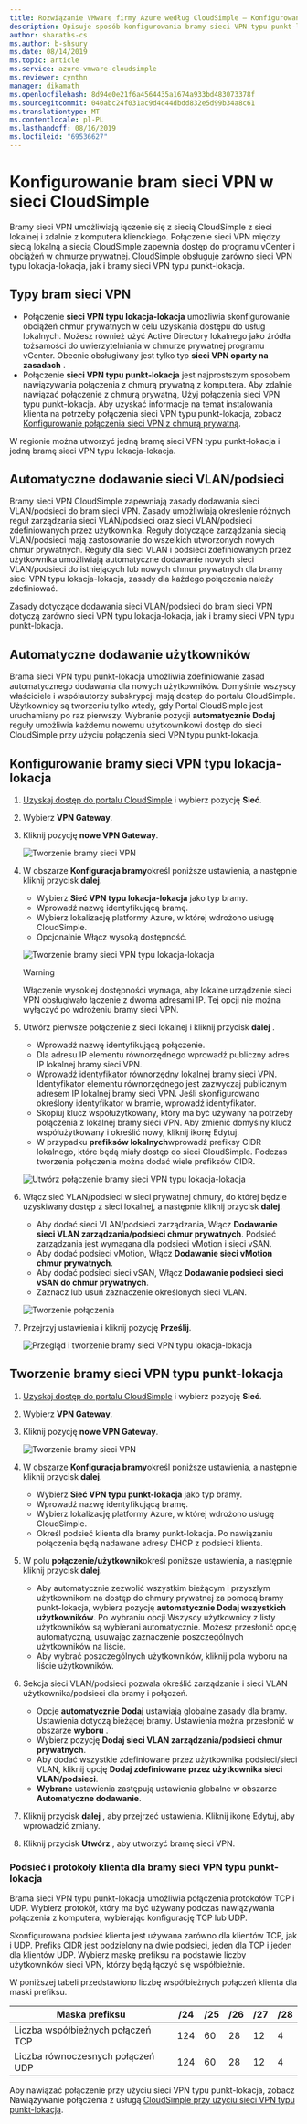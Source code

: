 ```yaml
---
title: Rozwiązanie VMware firmy Azure według CloudSimple — Konfigurowanie bramy sieci VPN
description: Opisuje sposób konfigurowania bramy sieci VPN typu punkt-lokacja i bramy sieci VPN typu lokacja-lokacja oraz tworzenia połączeń między siecią lokalną i chmurą prywatną CloudSimple
author: sharaths-cs
ms.author: b-shsury
ms.date: 08/14/2019
ms.topic: article
ms.service: azure-vmware-cloudsimple
ms.reviewer: cynthn
manager: dikamath
ms.openlocfilehash: 8d94e0e21f6a4564435a1674a933bd483073378f
ms.sourcegitcommit: 040abc24f031ac9d4d44dbdd832e5d99b34a8c61
ms.translationtype: MT
ms.contentlocale: pl-PL
ms.lasthandoff: 08/16/2019
ms.locfileid: "69536627"
---
```

# <a name="set-up-vpn-gateways-on-cloudsimple-network"></a>Konfigurowanie bram sieci VPN w sieci CloudSimple

Bramy sieci VPN umożliwiają łączenie się z siecią CloudSimple z sieci lokalnej i zdalnie z komputera klienckiego. Połączenie sieci VPN między siecią lokalną a siecią CloudSimple zapewnia dostęp do programu vCenter i obciążeń w chmurze prywatnej. CloudSimple obsługuje zarówno sieci VPN typu lokacja-lokacja, jak i bramy sieci VPN typu punkt-lokacja.

## <a name="vpn-gateway-types"></a>Typy bram sieci VPN

* Połączenie **sieci VPN typu lokacja-lokacja** umożliwia skonfigurowanie obciążeń chmur prywatnych w celu uzyskania dostępu do usług lokalnych. Możesz również użyć Active Directory lokalnego jako źródła tożsamości do uwierzytelniania w chmurze prywatnej programu vCenter.  Obecnie obsługiwany jest tylko typ **sieci VPN oparty na zasadach** .
* Połączenie **sieci VPN typu punkt-lokacja** jest najprostszym sposobem nawiązywania połączenia z chmurą prywatną z komputera. Aby zdalnie nawiązać połączenie z chmurą prywatną, Użyj połączenia sieci VPN typu punkt-lokacja. Aby uzyskać informacje na temat instalowania klienta na potrzeby połączenia sieci VPN typu punkt-lokacja, zobacz [Konfigurowanie połączenia sieci VPN z chmurą prywatną](set-up-vpn.md).

W regionie można utworzyć jedną bramę sieci VPN typu punkt-lokacja i jedną bramę sieci VPN typu lokacja-lokacja.

## <a name="automatic-addition-of-vlansubnets"></a>Automatyczne dodawanie sieci VLAN/podsieci

Bramy sieci VPN CloudSimple zapewniają zasady dodawania sieci VLAN/podsieci do bram sieci VPN.  Zasady umożliwiają określenie różnych reguł zarządzania sieci VLAN/podsieci oraz sieci VLAN/podsieci zdefiniowanych przez użytkownika.  Reguły dotyczące zarządzania siecią VLAN/podsieci mają zastosowanie do wszelkich utworzonych nowych chmur prywatnych.  Reguły dla sieci VLAN i podsieci zdefiniowanych przez użytkownika umożliwiają automatyczne dodawanie nowych sieci VLAN/podsieci do istniejących lub nowych chmur prywatnych dla bramy sieci VPN typu lokacja-lokacja, zasady dla każdego połączenia należy zdefiniować.

Zasady dotyczące dodawania sieci VLAN/podsieci do bram sieci VPN dotyczą zarówno sieci VPN typu lokacja-lokacja, jak i bramy sieci VPN typu punkt-lokacja.

## <a name="automatic-addition-of-users"></a>Automatyczne dodawanie użytkowników

Brama sieci VPN typu punkt-lokacja umożliwia zdefiniowanie zasad automatycznego dodawania dla nowych użytkowników. Domyślnie wszyscy właściciele i współautorzy subskrypcji mają dostęp do portalu CloudSimple.  Użytkownicy są tworzeniu tylko wtedy, gdy Portal CloudSimple jest uruchamiany po raz pierwszy.  Wybranie pozycji **automatycznie Dodaj** reguły umożliwia każdemu nowemu użytkownikowi dostęp do sieci CloudSimple przy użyciu połączenia sieci VPN typu punkt-lokacja.

## <a name="set-up-a-site-to-site-vpn-gateway"></a>Konfigurowanie bramy sieci VPN typu lokacja-lokacja

1. [Uzyskaj dostęp do portalu CloudSimple](access-cloudsimple-portal.md) i wybierz pozycję **Sieć**.
2. Wybierz **VPN Gateway**.
3. Kliknij pozycję **nowe VPN Gateway**.

    ![Tworzenie bramy sieci VPN](media/create-vpn-gateway.png)

4. W obszarze **Konfiguracja bramy**określ poniższe ustawienia, a następnie kliknij przycisk **dalej**.

    * Wybierz **Sieć VPN typu lokacja-lokacja** jako typ bramy.
    * Wprowadź nazwę identyfikującą bramę.
    * Wybierz lokalizację platformy Azure, w której wdrożono usługę CloudSimple.
    * Opcjonalnie Włącz wysoką dostępność.

    ![Tworzenie bramy sieci VPN typu lokacja-lokacja](media/create-vpn-gateway-s2s.png)

    > [!WARNING]
    > Włączenie wysokiej dostępności wymaga, aby lokalne urządzenie sieci VPN obsługiwało łączenie z dwoma adresami IP. Tej opcji nie można wyłączyć po wdrożeniu bramy sieci VPN.

5. Utwórz pierwsze połączenie z sieci lokalnej i kliknij przycisk **dalej** .

    * Wprowadź nazwę identyfikującą połączenie.
    * Dla adresu IP elementu równorzędnego wprowadź publiczny adres IP lokalnej bramy sieci VPN.
    * Wprowadź identyfikator równorzędny lokalnej bramy sieci VPN.  Identyfikator elementu równorzędnego jest zazwyczaj publicznym adresem IP lokalnej bramy sieci VPN.  Jeśli skonfigurowano określony identyfikator w bramie, wprowadź identyfikator.
    * Skopiuj klucz współużytkowany, który ma być używany na potrzeby połączenia z lokalnej bramy sieci VPN.  Aby zmienić domyślny klucz współużytkowany i określić nowy, kliknij ikonę Edytuj.
    * W przypadku **prefiksów lokalnych**wprowadź prefiksy CIDR lokalnego, które będą miały dostęp do sieci CloudSimple.  Podczas tworzenia połączenia można dodać wiele prefiksów CIDR.

    ![Utwórz połączenie bramy sieci VPN typu lokacja-lokacja](media/create-vpn-gateway-s2s-connection.png)

6. Włącz sieć VLAN/podsieci w sieci prywatnej chmury, do której będzie uzyskiwany dostęp z sieci lokalnej, a następnie kliknij przycisk **dalej**.

    * Aby dodać sieci VLAN/podsieci zarządzania, Włącz **Dodawanie sieci VLAN zarządzania/podsieci chmur prywatnych**.  Podsieć zarządzania jest wymagana dla podsieci vMotion i sieci vSAN.
    * Aby dodać podsieci vMotion, Włącz **Dodawanie sieci vMotion chmur prywatnych**.
    * Aby dodać podsieci sieci vSAN, Włącz **Dodawanie podsieci sieci vSAN do chmur prywatnych**.
    * Zaznacz lub usuń zaznaczenie określonych sieci VLAN.

    ![Tworzenie połączenia](media/create-vpn-gateway-s2s-connection-vlans.png)

7. Przejrzyj ustawienia i kliknij pozycję **Prześlij**.

    ![Przegląd i tworzenie bramy sieci VPN typu lokacja-lokacja](media/create-vpn-gateway-s2s-review.png)

## <a name="create-point-to-site-vpn-gateway"></a>Tworzenie bramy sieci VPN typu punkt-lokacja

1. [Uzyskaj dostęp do portalu CloudSimple](access-cloudsimple-portal.md) i wybierz pozycję **Sieć**.
2. Wybierz **VPN Gateway**.
3. Kliknij pozycję **nowe VPN Gateway**.

    ![Tworzenie bramy sieci VPN](media/create-vpn-gateway.png)

4. W obszarze **Konfiguracja bramy**określ poniższe ustawienia, a następnie kliknij przycisk **dalej**.

    * Wybierz **Sieć VPN typu punkt-lokacja** jako typ bramy.
    * Wprowadź nazwę identyfikującą bramę.
    * Wybierz lokalizację platformy Azure, w której wdrożono usługę CloudSimple.
    * Określ podsieć klienta dla bramy punkt-lokacja.  Po nawiązaniu połączenia będą nadawane adresy DHCP z podsieci klienta.

5. W polu **połączenie/użytkownik**określ poniższe ustawienia, a następnie kliknij przycisk **dalej**.

    * Aby automatycznie zezwolić wszystkim bieżącym i przyszłym użytkownikom na dostęp do chmury prywatnej za pomocą bramy punkt-lokacja, wybierz pozycję **automatycznie Dodaj wszystkich użytkowników**. Po wybraniu opcji Wszyscy użytkownicy z listy użytkowników są wybierani automatycznie. Możesz przesłonić opcję automatyczną, usuwając zaznaczenie poszczególnych użytkowników na liście.
    * Aby wybrać poszczególnych użytkowników, kliknij pola wyboru na liście użytkowników.

6. Sekcja sieci VLAN/podsieci pozwala określić zarządzanie i sieci VLAN użytkownika/podsieci dla bramy i połączeń.

    * Opcje **automatycznie Dodaj** ustawiają globalne zasady dla bramy. Ustawienia dotyczą bieżącej bramy. Ustawienia można przesłonić w obszarze **wyboru** .
    * Wybierz pozycję **Dodaj sieci VLAN zarządzania/podsieci chmur prywatnych**. 
    * Aby dodać wszystkie zdefiniowane przez użytkownika podsieci/sieci VLAN, kliknij opcję **Dodaj zdefiniowane przez użytkownika sieci VLAN/podsieci**.
    * **Wybrane** ustawienia zastępują ustawienia globalne w obszarze **Automatyczne dodawanie**.

7. Kliknij przycisk **dalej** , aby przejrzeć ustawienia. Kliknij ikonę Edytuj, aby wprowadzić zmiany.
8. Kliknij przycisk **Utwórz** , aby utworzyć bramę sieci VPN.

### <a name="client-subnet-and-protocols-for-point-to-site-vpn-gateway"></a>Podsieć i protokoły klienta dla bramy sieci VPN typu punkt-lokacja

Brama sieci VPN typu punkt-lokacja umożliwia połączenia protokołów TCP i UDP.  Wybierz protokół, który ma być używany podczas nawiązywania połączenia z komputera, wybierając konfigurację TCP lub UDP.

Skonfigurowana podsieć klienta jest używana zarówno dla klientów TCP, jak i UDP.  Prefiks CIDR jest podzielony na dwie podsieci, jeden dla TCP i jeden dla klientów UDP. Wybierz maskę prefiksu na podstawie liczby użytkowników sieci VPN, którzy będą łączyć się współbieżnie.  

W poniższej tabeli przedstawiono liczbę współbieżnych połączeń klienta dla maski prefiksu.

| Maska prefiksu | /24 | /25 | /26 | /27 | /28 |
|-------------|-----|-----|-----|-----|-----|
| Liczba współbieżnych połączeń TCP | 124 | 60 | 28 | 12 | 4 |
| Liczba równoczesnych połączeń UDP | 124 | 60 | 28 | 12 | 4 |

Aby nawiązać połączenie przy użyciu sieci VPN typu punkt-lokacja, zobacz Nawiązywanie połączenia z usługą [CloudSimple przy użyciu sieci VPN typu punkt-lokacja](set-up-vpn.md#connect-to-cloudsimple-using-point-to-site-vpn).
